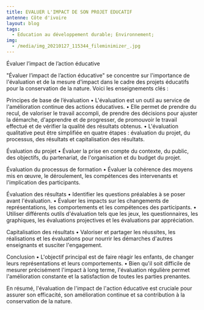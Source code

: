```yaml
---
title: EVALUER L'IMPACT DE SON PROJET EDUCATIF
antenne: Côte d'ivoire
layout: blog
tags:
  - Education au développement durable; Environnement;
img:
  - /media/img_20210127_115344_fileminimizer_.jpg
---
```

Évaluer l’impact de l’action éducative 

"Évaluer l’impact de l’action éducative" se concentre sur l'importance de l'évaluation et de la mesure d'impact dans le cadre des projets éducatifs pour la conservation 
de la nature. Voici les enseignements clés : 

Principes de base de l’évaluation 
• L'évaluation est un outil au service de l'amélioration continue des actions éducatives. 
• Elle permet de prendre du recul, de valoriser le travail accompli, de prendre des décisions pour ajuster la démarche, d'apprendre et de progresser, de promouvoir le 
travail effectué et de vérifier la qualité des résultats obtenus. 
• L'évaluation qualitative peut être simplifiée en quatre étapes : évaluation du projet, du processus, des résultats et capitalisation des résultats. 

Évaluation du projet 
• Évaluer la prise en compte du contexte, du public, des objectifs, du partenariat, de l'organisation et du budget du projet. 
 
Évaluation du processus de formation 
• Évaluer la cohérence des moyens mis en œuvre, le déroulement, les compétences des intervenants et l'implication des participants. 
 
Évaluation des résultats 
• Identifier les questions préalables à se poser avant l'évaluation. 
• Évaluer les impacts sur les changements de représentations, les comportements et les compétences des participants. 
• Utiliser différents outils d'évaluation tels que les jeux, les questionnaires, les graphiques, les évaluations projectives et les évaluations par appréciation. 

Capitalisation des résultats 
• Valoriser et partager les réussites, les réalisations et les évaluations pour nourrir les démarches d'autres enseignants et susciter l'engagement. 

Conclusion 
• L'objectif principal est de faire réagir les enfants, de changer leurs représentations et leurs comportements. 
• Bien qu'il soit difficile de mesurer précisément l'impact à long terme, l'évaluation 
régulière permet l'amélioration constante et la satisfaction de toutes les parties prenantes. 

En résumé, l'évaluation de l'impact de l'action éducative est cruciale pour assurer son efficacité, son amélioration continue et sa contribution à la conservation de la nature. 